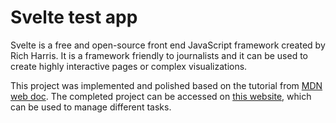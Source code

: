 # Svelte test app
Svelte is a free and open-source front end JavaScript framework created by Rich Harris. It is a framework friendly to journalists and it can be used to create highly interactive pages or complex visualizations.

This project was implemented and polished based on the tutorial from [MDN web doc](https://developer.mozilla.org/en-US/docs/Learn/Tools_and_testing/Client-side_JavaScript_frameworks/Svelte_getting_started). The completed project can be accessed on [this website](https://haoshuai999.github.io/svelte-test-app/), which can be used to manage different tasks.